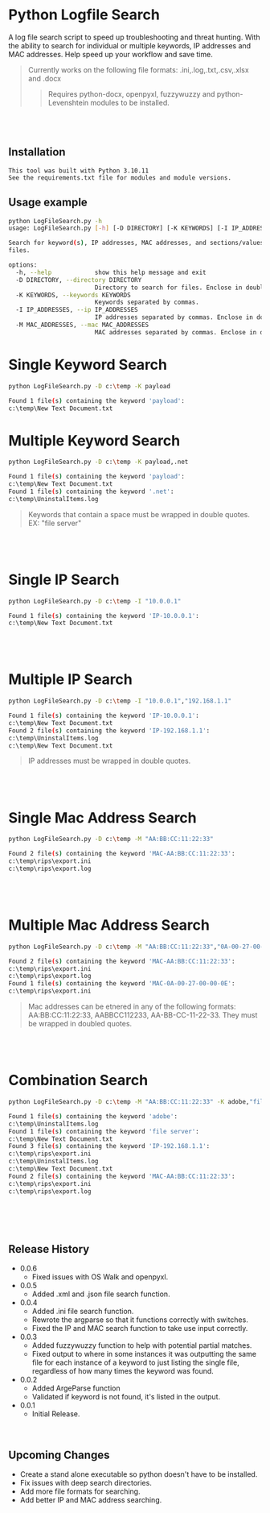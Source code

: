 # Python Logfile Search
A log file search script to speed up troubleshooting and threat hunting. With the ability to search for individual or multiple keywords, IP addresses and MAC addresses. Help speed up your workflow and save time.

 > Currently works on the following file formats: .ini,.log,.txt,.csv,.xlsx and .docx
 >> Requires python-docx, openpyxl, fuzzywuzzy and python-Levenshtein modules to be installed.

<br />
<br />

## Installation

```
This tool was built with Python 3.10.11
See the requirements.txt file for modules and module versions.
```

## Usage example


```sh
python LogFileSearch.py -h
usage: LogFileSearch.py [-h] [-D DIRECTORY] [-K KEYWORDS] [-I IP_ADDRESSES] [-M MAC_ADDRESSES]

Search for keyword(s), IP addresses, MAC addresses, and sections/values in .txt, .log, .csv, .xlsx, .docx, and .ini
files.

options:
  -h, --help            show this help message and exit
  -D DIRECTORY, --directory DIRECTORY
                        Directory to search for files. Enclose in double quotes if it contains spaces.
  -K KEYWORDS, --keywords KEYWORDS
                        Keywords separated by commas.
  -I IP_ADDRESSES, --ip IP_ADDRESSES
                        IP addresses separated by commas. Enclose in double quotes.
  -M MAC_ADDRESSES, --mac MAC_ADDRESSES
                        MAC addresses separated by commas. Enclose in double quotes.
```

# Single Keyword Search
```sh  
python LogFileSearch.py -D c:\temp -K payload

Found 1 file(s) containing the keyword 'payload':
c:\temp\New Text Document.txt

 ```

# Multiple Keyword Search
```sh
python LogFileSearch.py -D c:\temp -K payload,.net

Found 1 file(s) containing the keyword 'payload':
c:\temp\New Text Document.txt
Found 1 file(s) containing the keyword '.net':
c:\temp\UninstalItems.log
```
> Keywords that contain a space must be wrapped in double quotes. EX: "file server"

<br />
<br />

# Single IP Search
```sh
python LogFileSearch.py -D c:\temp -I "10.0.0.1"

Found 1 file(s) containing the keyword 'IP-10.0.0.1':
c:\temp\New Text Document.txt
```
<br />
<br />

# Multiple IP Search
```sh
python LogFileSearch.py -D c:\temp -I "10.0.0.1","192.168.1.1"

Found 1 file(s) containing the keyword 'IP-10.0.0.1':
c:\temp\New Text Document.txt
Found 2 file(s) containing the keyword 'IP-192.168.1.1':
c:\temp\UninstalItems.log
c:\temp\New Text Document.txt
```
> IP addresses must be wrapped in double quotes.
<br />
<br />

# Single Mac Address Search
```sh
python LogFileSearch.py -D c:\temp -M "AA:BB:CC:11:22:33"

Found 2 file(s) containing the keyword 'MAC-AA:BB:CC:11:22:33':
c:\temp\rips\export.ini
c:\temp\rips\export.log
```
<br />
<br />

# Multiple Mac Address Search
```sh
python LogFileSearch.py -D c:\temp -M "AA:BB:CC:11:22:33","0A-00-27-00-00-0E"

Found 2 file(s) containing the keyword 'MAC-AA:BB:CC:11:22:33':
c:\temp\rips\export.ini
c:\temp\rips\export.log
Found 1 file(s) containing the keyword 'MAC-0A-00-27-00-00-0E':
c:\temp\rips\export.ini
```
> Mac addresses can be etnered in any of the following formats: AA:BB:CC:11:22:33, AABBCC112233, AA-BB-CC-11-22-33. They must be wrapped in doubled quotes.

<br />
<br />

# Combination Search
```sh
python LogFileSearch.py -D c:\temp -M "AA:BB:CC:11:22:33" -K adobe,"file server" -I "192.168.1.1"

Found 1 file(s) containing the keyword 'adobe':
c:\temp\UninstalItems.log
Found 1 file(s) containing the keyword 'file server':
c:\temp\New Text Document.txt
Found 3 file(s) containing the keyword 'IP-192.168.1.1':
c:\temp\rips\export.ini
c:\temp\UninstalItems.log
c:\temp\New Text Document.txt
Found 2 file(s) containing the keyword 'MAC-AA:BB:CC:11:22:33':
c:\temp\rips\export.ini
c:\temp\rips\export.log
```


<br />
<br />
<br />

## Release History
* 0.0.6
    * Fixed issues with OS Walk and openpyxl.
* 0.0.5
    * Added .xml and .json file search function.
* 0.0.4
    * Added .ini file search function.
    * Rewrote the argparse so that it functions correctly with switches.
    * Fixed the IP and MAC search function to take use input correctly.
* 0.0.3
    * Added fuzzywuzzy function to help with potential partial matches.
    * Fixed output to where in some instances it was outputting the same file for each instance of a keyword to just listing the single file, regardless of how many times the keyword was found.
* 0.0.2
    * Added ArgeParse function
    * Validated if keyword is not found, it's listed in the output.
* 0.0.1
    * Initial Release.

<br />

## Upcoming Changes
* Create a stand alone executable so python doesn't have to be installed.
* Fix issues with deep search directories.
* Add more file formats for searching.
* Add better IP and MAC address searching.
   
<br />
<br />
<br />
